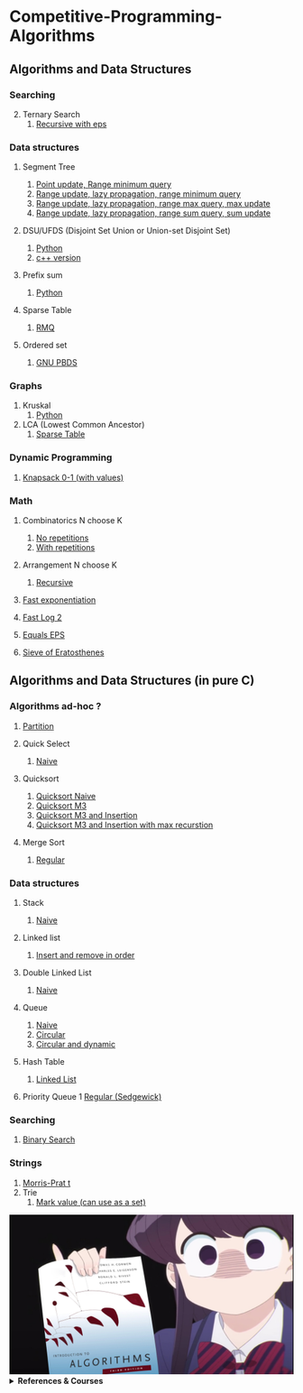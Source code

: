 # Competitive-Programming-Algorithms

## Algorithms and Data Structures

### Searching

2. Ternary Search
   1. [Recursive with eps](algorithms/searching/ternary_search_recursive.cpp)

### Data structures
1. Segment Tree
   1. [Point update, Range minimum query](algorithms/data_structures/segtree_point_rmq.cpp)
   2. [Range update, lazy propagation, range minimum query](algorithms/data_structures/segtree_rmq_lazy_range.cpp)
   3. [Range update, lazy propagation, range max query, max update](algorithms/data_structures/segtree_rmq_lazy_max_update.cpp)
   4. [Range update, lazy propagation, range sum query, sum update](algorithms/data_structures/segtree_rsq_lazy_range_sum.cpp)

2. DSU/UFDS (Disjoint Set Union or Union-set Disjoint Set)
   1. [Python](algorithms/data_structures/dsu.py)
   2. [c++ version](algorithms/data_structures/dsu.cpp)

3. Prefix sum 
   1. [Python](algorithms/data_structures/prefix_sum.py)
      
4. Sparse Table
   1. [RMQ](algorithms/data_structures/sparse_table_rmq.cpp)

5. Ordered set
   1. [GNU PBDS](algorithms/data_structures/ordered_set_gnu_pbds.cpp)

### Graphs
1. Kruskal 
   1. [Python](algorithms/graphs/kruskal.py) 
2. LCA (Lowest Common Ancestor)
   1. [Sparse Table ](algorithms/graphs/lowest_common_ancestor_sparse_table.cpp)

### Dynamic Programming

1. [Knapsack 0-1 (with values)](algorithms/dynamic_programming/knapsack_dp_values_01.cpp)

### Math

1. Combinatorics N choose K
   1. [No repetitions](algorithms/math/combinatorics_no_repetitions.cpp)
   2. [With repetitions](algorithms/math/combinatorics_with_repetitions.cpp)
2. Arrangement N choose K
   1. [Recursive ](algorithms/math/arrangement_rec.cpp)

3. [Fast exponentiation](algorithms/math/fast_exp.cpp)

4. [Fast Log 2](algorithms/math/log2_fast.cpp)

5. [Equals EPS](algorithms/math/equals_eps.cpp)

6. [Sieve of Eratosthenes](algorithms/math/sieve_of_eratosthenes.cpp)






## Algorithms and Data Structures (in pure C)

### Algorithms ad-hoc ?

1. [Partition](algorithms/ds-c/partition.c)

3. Quick Select
   1. [Naive ](algorightms/ds-c/quick_select.c)

1. Quicksort
   1. [Quicksort Naive ](algorithms/ds-c/quicksort_1_naive.c)
   2. [Quicksort M3](algorithms/ds-c/quicksort_2_m3.c)
   3. [Quicksort M3 and Insertion ](algorithms/ds-c/quicksort_3_m3_insertion.c)
   4. [Quicksort M3 and Insertion with max recurstion ](algorithms/ds-c/quicksort_4_m3_insertion_maxrec.c)

2. Merge Sort
   1. [ Regular ](algorithms/ds-c/merge_sort.c)

### Data structures
1. Stack
   1. [Naive](algorithms/ds-c/stack_naive.c)

1. Linked list
   1. [Insert and remove in order](algorithms/ds-c/linked_list_order.c)
2. Double Linked List
   1. [Naive](algorithms/ds-c/double_linked_list_full.c)

3. Queue
   1. [Naive ](algorithms/ds-c/queue_naive.c)
   2. [Circular](algorithms/ds-c/queue_circular.c)
   3. [Circular and dynamic](algorithms/ds-c/queue_circular_dynamic.c)

1. Hash Table
   1. [Linked List](algorithms/ds-c/hash_table_linked.c)

1. Priority Queue
   1 [Regular (Sedgewick)](algorithms/ds-c/priority_queue.c)

### Searching

1. [Binary Search](algorithms/ds-c/binary_search.c)

### Strings

1. [Morris-Prat   t](algorithms/morris-pratt.c)
1. Trie
   1. [Mark value (can use as a set)](algorithms/ds-c/trie_mark_value.c)


<div align="center" max-height="100%"> <img heigh="100px" src="https://raw.githubusercontent.com/Iagorrr04/Competitive-Programming-Algorithms/main/komi_algorithms.jpg"> </div> 


<details><summary> <b>References & Courses</b> </summary>

- [TEP](https://github.com/edsomjr/TEP)
- [UnBalloon](https://github.com/UnBalloon/programacao-competitiva)
- [Macacário](https://github.com/splucs/Competitive-Programming)
- [Algorithms for Competitive Programming](https://cp-algorithms.com/)
- [Neps Academy](https://neps.academy/br/courses)
- [USACO Guide](https://usaco.guide/dashboard/)
- [IME algoritmos](https://www.ime.usp.br/~pf/algoritmos/idx.html )
</details>
